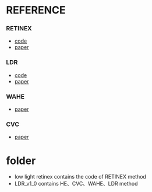 REFERENCE
===
### RETINEX
- [code](https://github.com/martinli0822/Low-light-image-enhancement) 
- [paper](https://ieeexplore.ieee.org/document/8304597) 
### LDR
- [code](http://mcl.korea.ac.kr/cwlee_tip2013/) 
- [paper](https://ieeexplore.ieee.org/document/6615961) 
### WAHE
- [paper](https://ieeexplore.ieee.org/document/4895264)  
### CVC
- [paper](https://ieeexplore.ieee.org/document/5773086) 

folder
===
- low light retinex contains the code of RETINEX method
- LDR_v1_0 contains HE、CVC、WAHE、LDR method 
